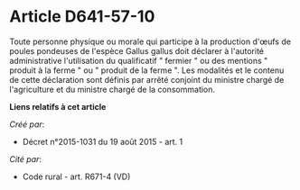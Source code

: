 # Article D641-57-10

Toute personne physique ou morale qui participe à la production d'œufs de poules pondeuses de l'espèce Gallus gallus doit
déclarer à l'autorité administrative l'utilisation du qualificatif " fermier " ou des mentions " produit à la ferme " ou "
produit de la ferme ". Les modalités et le contenu de cette déclaration sont définis par arrêté conjoint du ministre chargé
de l'agriculture et du ministre chargé de la consommation.

**Liens relatifs à cet article**

_Créé par_:

  - Décret n°2015-1031 du 19 août 2015 - art. 1

_Cité par_:

  - Code rural - art. R671-4 (VD)
